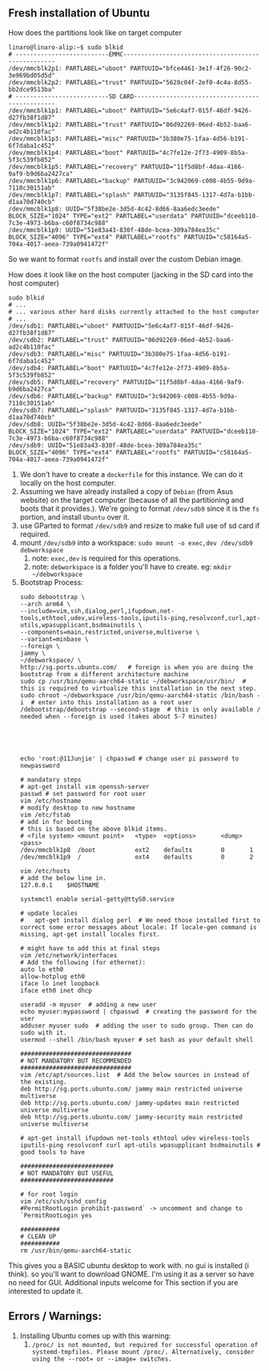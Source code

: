 ## Fresh installation of Ubuntu

How does the partitions look like on target computer
```shell
linaro@linaro-alip:~$ sudo blkid
# --------------------------EMMC---------------------------------------------------
/dev/mmcblk2p1: PARTLABEL="uboot" PARTUUID="bfce4461-3e1f-4f26-90c2-3e969bd05d5d"
/dev/mmcblk2p2: PARTLABEL="trust" PARTUUID="5628c04f-2ef0-4c4a-8d55-bb2dce9513ba"
# --------------------------SD CARD------------------------------------------------
/dev/mmcblk1p1: PARTLABEL="uboot" PARTUUID="5e6c4af7-015f-46df-9426-d27fb38f1d87"
/dev/mmcblk1p2: PARTLABEL="trust" PARTUUID="06d92269-06ed-4b52-baa6-ad2c4b110fac"
/dev/mmcblk1p3: PARTLABEL="misc" PARTUUID="3b380e75-1faa-4d56-b191-6f7daba1c452"
/dev/mmcblk1p4: PARTLABEL="boot" PARTUUID="4c7fe12e-2f73-4909-8b5a-5f3c539fb852"
/dev/mmcblk1p5: PARTLABEL="recovery" PARTUUID="11f5d8bf-4daa-4166-9af9-b9d6ba2427ca"
/dev/mmcblk1p6: PARTLABEL="backup" PARTUUID="3c942069-c008-4b55-9d9a-7110c30151ab"
/dev/mmcblk1p7: PARTLABEL="splash" PARTUUID="3135f845-1317-4d7a-b1bb-d1aa70d740cb"
/dev/mmcblk1p8: UUID="5f38be2e-3d5d-4c42-8d66-8aa6edc3eede" BLOCK_SIZE="1024" TYPE="ext2" PARTLABEL="userdata" PARTUUID="dceeb110-7c3e-4973-b6ba-c60f8734c988"
/dev/mmcblk1p9: UUID="51e83a43-830f-48de-bcea-309a784ea35c" BLOCK_SIZE="4096" TYPE="ext4" PARTLABEL="rootfs" PARTUUID="c58164a5-704a-4017-aeea-739a0941472f"
```
So we want to format `rootfs` and install over the custom Debian image.

How does it look like on the host computer (jacking in the SD card into the host computer)
```shell
sudo blkid
# ...
# ... various other hard disks currently attached to the host computer
# ...
/dev/sdb1: PARTLABEL="uboot" PARTUUID="5e6c4af7-015f-46df-9426-d27fb38f1d87"
/dev/sdb2: PARTLABEL="trust" PARTUUID="06d92269-06ed-4b52-baa6-ad2c4b110fac"
/dev/sdb3: PARTLABEL="misc" PARTUUID="3b380e75-1faa-4d56-b191-6f7daba1c452"
/dev/sdb4: PARTLABEL="boot" PARTUUID="4c7fe12e-2f73-4909-8b5a-5f3c539fb852"
/dev/sdb5: PARTLABEL="recovery" PARTUUID="11f5d8bf-4daa-4166-9af9-b9d6ba2427ca"
/dev/sdb6: PARTLABEL="backup" PARTUUID="3c942069-c008-4b55-9d9a-7110c30151ab"
/dev/sdb7: PARTLABEL="splash" PARTUUID="3135f845-1317-4d7a-b1bb-d1aa70d740cb"
/dev/sdb8: UUID="5f38be2e-3d5d-4c42-8d66-8aa6edc3eede" BLOCK_SIZE="1024" TYPE="ext2" PARTLABEL="userdata" PARTUUID="dceeb110-7c3e-4973-b6ba-c60f8734c988"
/dev/sdb9: UUID="51e83a43-830f-48de-bcea-309a784ea35c" BLOCK_SIZE="4096" TYPE="ext4" PARTLABEL="rootfs" PARTUUID="c58164a5-704a-4017-aeea-739a0941472f"
```

1. We don't have to create a `dockerfile` for this instance. We can do it locally on the host computer.
2. Assuming we have already installed a copy of `Debian` (from Asus website) on the target computer (because of all the partitioning and boots that it provides.).
   We're going to format `/dev/sdb9` since it is the `fs` portion, and install `Ubuntu` over it.
3. use GParted to format `/dev/sdb9` and resize to make full use of sd card if required.
4. mount `/dev/sdb9` into a workspace: `sudo mount -o exec,dev /dev/sdb9 debworkspace`
    1. note: `exec,dev` is required for this operations.
    2. note: `debworkspace` is a folder you'll have to create. eg: `mkdir ~/debworkspace`
5. Bootstrap Process:
   ```shell
   sudo debootstrap \
   --arch arm64 \
   --include=vim,ssh,dialog,perl,ifupdown,net-tools,ethtool,udev,wireless-tools,iputils-ping,resolvconf,curl,apt-utils,wpasupplicant,bsdmainutils \
   --components=main,restricted,universe,multiverse \
   --variant=minbase \
   --foreign \
   jammy \
   ~/debworkspace/ \
   http://sg.ports.ubuntu.com/   # foreign is when you are doing the bootstrap from a different architecture machine
   sudo cp /usr/bin/qemu-aarch64-static ~/debworkspace/usr/bin/  # this is required to virtualize this installation in the next step.
   sudo chroot ~/debworkspace /usr/bin/qemu-aarch64-static /bin/bash -i  # enter into this installation as a root user
   /debootstrap/debootstrap --second-stage  # this is only available / needed when --foreign is used (takes about 5-7 minutes)
   
   
      
   
   
   echo 'root:@11Junjie' | chpasswd # change user pi password to newpassword
   
   # mandatory steps
   # apt-get install vim openssh-server
   passwd # set password for root user
   vim /etc/hostname 
   # modify desktop to new hostname
   vim /etc/fstab
   # add in for booting
   # this is based on the above blkid items. 
   # <file system> <mount point>   <type>  <options>       <dump>  <pass>
   /dev/mmcblk1p8  /boot           ext2    defaults        0       1
   /dev/mmcblk1p9  /               ext4    defaults        0       2
   
   vim /etc/hosts
   # add the below line in.
   127.0.0.1    $HOSTNAME 

   systemctl enable serial-getty@ttyS0.service
   
   # update locales
   #   apt-get install dialog perl  # We need those installed first to correct some error messages about locale: If locale-gen command is missing, apt-get install locales first.
  
   # might have to add this at final steps 
   vim /etc/network/interfaces
   # Add the following (for ethernet):
   auto lo eth0
   allow-hotplug eth0
   iface lo inet loopback
   iface eth0 inet dhcp
   
   useradd -m myuser  # adding a new user
   echo myuser:mypassword | chpasswd  # creating the password for the user
   adduser myuser sudo  # adding the user to sudo group. Then can do sudo with it. 
   usermod --shell /bin/bash myuser # set bash as your default shell
   
   ###############################
   # NOT MANDATORY BUT RECOMMENDED
   ###############################
   vim /etc/apt/sources.list  # Add the below sources in instead of the existing. 
   deb http://sg.ports.ubuntu.com/ jammy main restricted universe multiverse
   deb http://sg.ports.ubuntu.com/ jammy-updates main restricted universe multiverse
   deb http://sg.ports.ubuntu.com/ jammy-security main restricted universe multiverse
   
   # apt-get install ifupdown net-tools ethtool udev wireless-tools iputils-ping resolvconf curl apt-utils wpasupplicant bsdmainutils # good tools to have

   ##########################
   # NOT MANDATORY BUT USEFUL
   ##########################

   # for root login
   vim /etc/ssh/sshd_config
   #PermitRootLogin prohibit-password` -> uncomment and change to  `PermitRootLogin yes
   
   ###########
   # CLEAN UP
   ###########
   rm /usr/bin/qemu-aarch64-static
   ``` 
This gives you a BASIC ubuntu desktop to work with. no gui is installed (i think). so you'll want to download GNOME. I'm using it as a server so have no need for GUI.
Additional inputs welcome for This section if you are interested to update it.

## Errors / Warnings:
1. Installing Ubuntu comes up with this warning:
    1. `/proc/ is not mounted, but required for successful operation of systemd-tmpfiles. Please mount /proc/. Alternatively, consider using the --root= or --image= switches.`